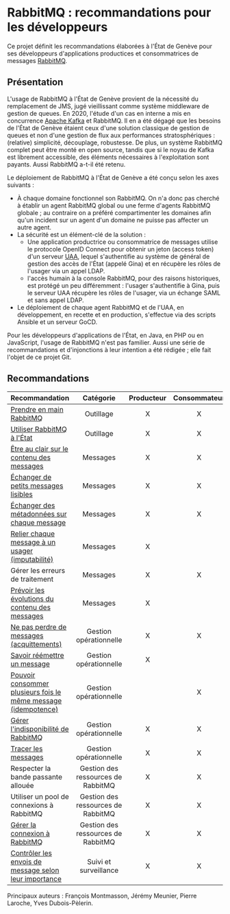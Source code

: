 # RabbitMQ : recommandations pour les développeurs

Ce projet définit les recommandations élaborées à l'État de Genève
pour ses développeurs d'applications productices et consommatrices de messages
[RabbitMQ](https://www.rabbitmq.com).

## Présentation

L'usage de RabbitMQ à l'État de Genève provient de la nécessité du remplacement de JMS,
jugé vieillissant comme système middleware de gestion de queues.
En 2020, l'étude d'un cas en interne a mis en concurrence
[Apache Kafka](https://kafka.apache.org) et RabbitMQ.
Il en a été dégagé que les besoins de l'État de Genève étaient ceux d'une solution classique
de gestion de queues et non
d'une gestion de flux aux performances stratosphériques : (relative) simplicité, découplage, robustesse.
De plus, un système RabbitMQ complet peut être monté en open source, tandis que si le noyau de Kafka
est librement accessible, des éléments nécessaires à l'exploitation sont payants.
Aussi RabbitMQ a-t-il été retenu.

Le déploiement de RabbitMQ à l'État de Genève a été conçu selon les axes suivants :
- À chaque domaine fonctionnel son RabbitMQ.
On n'a donc pas cherché à établir un agent RabbitMQ global ou une ferme d'agents RabbitMQ globale ;
au contraire on a préféré compartimenter les domaines afin qu'un incident sur un agent d'un domaine
ne puisse pas affecter un autre agent.
- La sécurité est un élément-clé de la solution :
  - Une application productrice ou consommatrice de messages utilise le protocole OpenID Connect pour
    obtenir un jeton (access token) d'un serveur
    [UAA](https://docs.cloudfoundry.org/concepts/architecture/uaa.html),
    lequel s'authentifie au système de général de gestion des accès de l'État (appelé Gina) et en
    récupère les rôles de l'usager via un appel LDAP.
  - l'accès humain à la console RabbitMQ, pour des raisons historiques, est protégé un peu différemment :
    l'usager s'authentifie à Gina, puis le serveur UAA récupère les rôles de l'usager,
    via un échange SAML et sans appel LDAP.
- Le déploiement de chaque agent RabbitMQ et de l'UAA, en développement, en recette et en production,
s'effectue via des scripts Ansible et un serveur GoCD.

Pour les développeurs d'applications de l'État, en Java, en PHP ou en JavaScript,
l'usage de RabbitMQ n'est pas familier.
Aussi une série de recommandations et d'injonctions à leur intention a été rédigée ;
elle fait l'objet de ce projet Git.

## Recommandations

| Recommandation | Catégorie | Producteur | Consommateur |
|----------------|:---------:|:----------:|:------------:|
| [Prendre en main RabbitMQ](items/prendre_en_main_rabbitmq.md) | Outillage | X | X |
| [Utiliser RabbitMQ à l'État](items/utiliser_rabbitmq_a_l_etat.md) | Outillage | X | X |
| [Être au clair sur le contenu des messages](items/etre_au_clair_sur_le_contenu_des_messages.md) | Messages | X | X |
| [Échanger de petits messages lisibles](items/echanger_de_petits_messages_lisibles.md) | Messages | X | X |
| [Échanger des métadonnées sur chaque message](items/echanger_des_metadonnees_sur_chaque_message.md) | Messages | X | X |
| [Relier chaque message à un usager (imputabilité)](items/imputabilite.md) | Messages | X | |
| Gérer les erreurs de traitement | Messages | X | X |
| [Prévoir les évolutions du contenu des messages](items/prevoir_les_evolutions_des_messages.md) | Messages | X | |
| [Ne pas perdre de messages (acquittements)](items/acquittements.md) | Gestion opérationnelle | X | X |
| [Savoir réémettre un message](items/reemettre_un_message.md) | Gestion opérationnelle | X | |
| [Pouvoir consommer plusieurs fois le même message (idempotence)](items/idempotence.md) | Gestion opérationnelle | | X |
| [Gérer l'indisponibilité de RabbitMQ](items/gerer_l_indisponibilite.md) | Gestion opérationnelle | X | X |
| [Tracer les messages](items/tracer_les_messages.md) | Gestion opérationnelle | X | X |
| Respecter la bande passante allouée | Gestion des ressources de RabbitMQ | X | X |
| Utiliser un pool de connexions à RabbitMQ | Gestion des ressources de RabbitMQ | X | X |
| [Gérer la connexion à RabbitMQ](items/gerer_la_connexion.md) | Gestion des ressources de RabbitMQ | X | X |
| [Contrôler les envois de message selon leur importance](items/controler_selon_l_importance.md) | Suivi et surveillance | X | X |

Principaux auteurs : François Montmasson, Jérémy Meunier, Pierre Laroche, Yves Dubois-Pèlerin.
